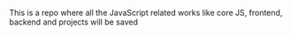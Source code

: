 This is a repo where all the JavaScript related works like core JS, frontend, backend and projects will be saved
